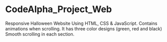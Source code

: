 # CodeAlpha_Project_Web
Responsive Halloween Website Using HTML, CSS &amp; JavaScript. Contains animations when scrolling. It has three color designs (green, red and black) Smooth scrolling in each section.
